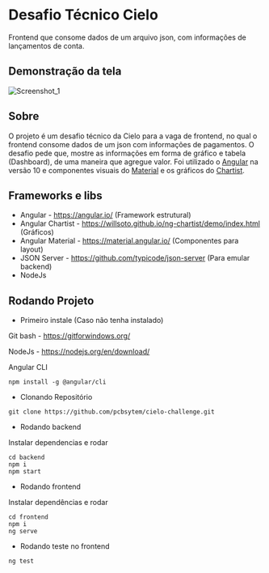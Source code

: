 # Desafio Técnico Cielo

Frontend que consome dados de um arquivo json, com informações de lançamentos de conta.

## Demonstração da tela

![Screenshot_1](https://user-images.githubusercontent.com/19713358/96488541-8716db00-1214-11eb-8358-6f2ea6b0a25b.png)

## Sobre

O projeto é um desafio técnico da Cielo para a vaga de frontend, no qual o frontend consome dados de um json com informações de pagamentos. O desafio pede que, mostre as informações em forma de gráfico e tabela (Dashboard), de uma maneira que agregue valor.
Foi utilizado o <a href="https://angular.io/">Angular</a> na versão 10 e componentes visuais do <a href="https://material.angular.io/">Material</a> e os gráficos do <a href="https://willsoto.github.io/ng-chartist/demo/index.html">Chartist</a>.

## Frameworks e libs

- Angular - <a href="https://angular.io/">https://angular.io/</a> (Framework estrutural)
- Angular Chartist - <a href="https://willsoto.github.io/ng-chartist/demo/index.html">https://willsoto.github.io/ng-chartist/demo/index.html</a> (Gráficos)
- Angular Material - <a href="https://material.angular.io/">https://material.angular.io/</a> (Componentes para layout)
- JSON Server - <a href="https://github.com/typicode/json-server">https://github.com/typicode/json-server</a> (Para emular backend)
- NodeJs

## Rodando Projeto

- Primeiro instale (Caso não tenha instalado)

Git bash - <a href="https://gitforwindows.org/">https://gitforwindows.org/</a>

NodeJs - <a href="https://nodejs.org/en/download/">https://nodejs.org/en/download/</a>

Angular CLI

```
npm install -g @angular/cli
```

- Clonando Repositório

```
git clone https://github.com/pcbsytem/cielo-challenge.git
```

- Rodando backend

Instalar dependencias e rodar

```
cd backend
npm i
npm start
```

- Rodando frontend

Instalar dependências e rodar

```
cd frontend
npm i
ng serve
```

- Rodando teste no frontend

```
ng test
```
